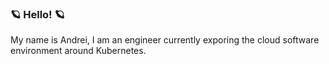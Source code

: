 ### 🪐 Hello! 🪐

My name is Andrei, I am an engineer currently exporing the cloud software environment around Kubernetes.
